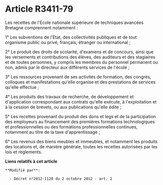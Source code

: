 # Article R3411-79

Les recettes de             l'Ecole nationale supérieure de techniques avancées Bretagne comprennent notamment : 

1° Les subventions de l'Etat, des collectivités publiques et de tout organisme public ou privé, français, étranger ou
international ; 

2° Le produit des droits de scolarité, d'examens et de concours, ainsi que les versements et contributions des élèves, des
auditeurs et des stagiaires et de toutes personnes, y compris les membres du personnel permanent ou non, admis par le
directeur aux différents services de l'école ; 

3° Les ressources provenant de ses activités de formation, des congrès, colloques et manifestations qu'elle organise et des
prestations de services qu'elle effectue ; 

4° Les produits des travaux de recherche, de développement et d'application correspondant aux contrats qu'elle exécute, à
l'exploitation et à la cession de brevets, ou aux publications qu'elle édite ; 

5° Les recettes provenant du produit des dons et legs et de la participation des employeurs au financement des premières
formations technologiques et professionnelles ou des formations professionnelles continues, notamment au titre de la taxe
d'apprentissage ; 

6° Les revenus des biens meubles et immeubles, et notamment les produits des locations et, de manière générale, toutes les
recettes autorisées par les lois et règlements.

**Liens relatifs à cet article**

	**Modifié par**:

	  - Décret n°2012-1120 du 2 octobre 2012 - art. 2

